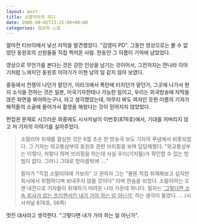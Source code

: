```yaml
---
layout: post
title: 소말리아의 피디
date: 2006-08-02T13:25:00+00:00
categories: 일상의-느낌
---
```

얼마전 티브이에서 낯선 자막을 발견했었다. "김영미 PD". 그동안 영상으로는 볼 수 없었던 동원호의 선원들을 직접 찍어온 사람. 한동안 그 이름이 기억에 남았었다.

영상으로 무언가를 본다는 것은 강한 인상을 남기는 것이어서, 그전까지는 먼나라 이야기처럼 느껴지던 동원호 이야기가 이젠 남의 일 같지 않아 보였다.

중동에서 전쟁이 나던가 말던가, 이라크에서 폭탄에 터지던가 말던가, 그곳에 나가서 현지 소식을 전하는 것은 일본, 미국기자한테나 가능한 일이고, 우리는 외국방송에 자막을 얹은 화면을 봐야하는구나, 라고 생각했었는데, 아무리 봐도 여자인 듯한 이름의 기자가 해적들의 소굴에 들어가서 촬영을 해왔다는 것이 믿어지지 않았었다.

편집권 문제로 시끄러운 와중에도 시사저널이 이번호(876호)에서, 기대를 저버리지 않고 저 기자의 이야기를 실어주었다.
<div class="box">
<blockquote>소말리아 취재를 결심한 것은 6월 초순 한 방송국 보도 기자의 푸념에서 비롯되었다. 그 기자는 외교통상부의 동원호 관련 브리핑을 보며 답답해했다. "외교통상부는 이렇다, 저렇다 하며 브리핑을 하는데 사실 우리(기자들)가 확인할 수 있는 방법이 없다. 그러니 그대로 받아쓸밖에 ...."
<div class="box">

필자가 "직접 소말리아에 가보라" 고 권하자 그는 "물론 직접 취재해보고 싶지만 회사에서 위험하다며 보내주지 않을 것이다" 라며 한숨을 쉬었다. 소말리아는 오랜 내전으로 기자들이 취재하기 어려운 나라 가운데 하나다. 필자는 <span style="text-decoration: underline;">'그렇다면 소속 회사가 없는 프리랜서인 내가 가야 하는 일 아닌가'</span> 하는 생각이 들었다. ... (시사저널 876호, 56쪽)

</div></blockquote>
</div>
멋진 대사라고 생각한다. "그렇다면 내가 가야 하는 일 아닌가".
